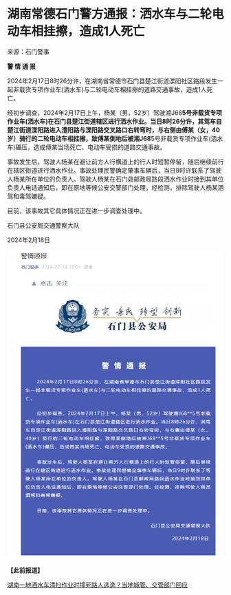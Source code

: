 # 湖南常德石门警方通报：洒水车与二轮电动车相挂擦，造成1人死亡

来源：石门警事

**警 情 通 报**

2024年2月17日8时26分许，在湖南省常德市石门县楚江街道渫阳社区路段发生一起非载货专项作业车(洒水车)与二轮电动车相挂擦的道路交通事故，造成1人死亡。

经初步调查，2024年2月17日上午，杨某（男，52岁）驾驶湘J68**5号非载货专项作业车(洒水车)在石门县楚江街道辖区进行洒水作业。当日8时26分许，其驾车自楚江街道渫阳路进入澧阳路与渫阳路交叉路口右转弯时，与右侧由傅某（女，40岁）骑行的二轮电动车相挂擦，致傅某倒地后被湘J68**5号非载货专项作业车(洒水车)碾压，造成傅某当场死亡、电动车受损的道路交通事故。

事故发生后，驾驶人杨某在避让前方人行横道上的行人时短暂停留，随后继续前行在辖区街道进行洒水作业。事故处理民警确定肇事车辆后，当日9时许联系了驾驶人杨某所在单位的负责人。驾驶人杨某在石门县邮政局路段洒水作业时接到其单位负责人电话通知后，即在原地等候公安交警部门处理。经检测，排除驾驶人杨某酒驾和毒驾嫌疑。

目前，该事故其它具体情况正在进一步调查处理中。

石门县公安局交通警察大队

2024年2月18日

![04d73626635df62660e00ee5d4476fdd.jpg](https://raw.githubusercontent.com/qqhsx/qqnews_image/main/2024/02/18/湖南常德石门警方通报：洒水车与二轮电动车相挂擦，造成1人死亡/04d73626635df62660e00ee5d4476fdd.jpg)

**【此前报道】**

[湖南一地洒水车清扫作业时撞死路人逃逸？当地城管、交管部门回应 ](https://news.qq.com/rain/a/20240218A03AO500)

